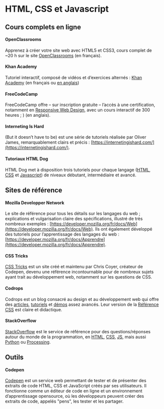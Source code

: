 # HTML, CSS et Javascript

## Cours complets en ligne

#### OpenClassrooms
Apprenez à créer votre site web avec HTML5 et CSS3, cours complet de ~20 h sur le site [OpenClassrooms](https://openclassrooms.com/fr/courses/1603881-apprenez-a-creer-votre-site-web-avec-html5-et-css3) (en français).

#### Khan Academy
Tutoriel interactif, composé de vidéos et d’exercices alternés : [Khan Academy](https://fr.khanacademy.org/computing/computer-programming/html-css) (en français ou [en anglais](https://www.khanacademy.org/computing/computer-programming/html-css))

#### FreeCodeCamp
FreeCodeCamp offre – sur inscription gratuite – l’accès à une certification, notamment en [Responsive Web Design](https://www.freecodecamp.org/learn), avec un cours interactif de 300 heures ; ) (en anglais).

#### Interneting Is Hard
(But it doesn’t have to be) est une série de tutoriels réalisée par Oliver James, remarquablement clairs et précis :
[https://internetingishard.com/](https://internetingishard.com/).

#### Tutoriaux HTML Dog
HTML Dog met à disposition trois tutoriels pour chaque langage ([HTML](http://htmldog.com/guides/html/), [CSS](http://htmldog.com/guides/css/) et [Javascript](http://htmldog.com/guides/javascript/)) de niveaux débutant, intermédiaire et avancé.


## Sites de référence

#### Mozilla Developper Network
Le site de référence pour tous les détails sur les langages du web ; explications et vulgarisation claire des spécifications, illustré de très nombreux exemples : [https://developer.mozilla.org/fr/docs/Web](https://developer.mozilla.org/fr/docs/Web). Ils ont également développé des tutoriels pour l’apprentissage des langages du web : [https://developer.mozilla.org/fr/docs/Apprendre](https://developer.mozilla.org/fr/docs/Apprendre).

#### CSS Tricks
[CSS Tricks](https://css-tricks.com/) est un site créé et maintenu par Chris Coyer, créateur de Codepen, devenu une référence incontournable pour de nombreux sujets ayant trait au développement web, notamment sur les questions de CSS.

#### Codrops
Codrops est un blog consacré au design et au développement web qui offre des [articles](https://tympanus.net/codrops/category/articles/), [tutoriels](https://tympanus.net/codrops/category/tutorials/) et [démos](https://tympanus.net/codrops/category/playground/) assez avancés. Leur version de la [Référence CSS](https://tympanus.net/codrops/css_reference/) est claire et didactique.

#### StackOverflow
[StackOverflow](https://stackoverflow.com/) est le service de référence pour des questions/réponses autour du monde de la programmation, en [HTML](https://stackoverflow.com/questions/tagged/html), [CSS](https://stackoverflow.com/questions/tagged/css), [JS](https://stackoverflow.com/questions/tagged/javascript), mais aussi [Python](https://stackoverflow.com/questions/tagged/python) ou [Processing](https://stackoverflow.com/questions/tagged/processing).


## Outils

#### Codepen

[Codepen](https://codepen.io/) est un service web permettant de tester et de présenter des extraits de code HTML, CSS et JavaScript créés par ses utilisateurs. Il fonctionne comme un éditeur de code en ligne et un environnement d’apprentissage opensource, où les développeurs peuvent créer des extraits de code, appelés "pens", les tester et les partager.

